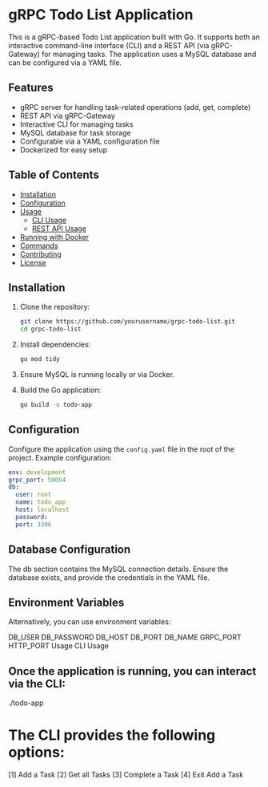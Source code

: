 # gRPC Todo List Application

This is a gRPC-based Todo List application built with Go. It supports both an interactive command-line interface (CLI) and a REST API (via gRPC-Gateway) for managing tasks. The application uses a MySQL database and can be configured via a YAML file.

## Features

- gRPC server for handling task-related operations (add, get, complete)
- REST API via gRPC-Gateway
- Interactive CLI for managing tasks
- MySQL database for task storage
- Configurable via a YAML configuration file
- Dockerized for easy setup

## Table of Contents

- [Installation](#installation)
- [Configuration](#configuration)
- [Usage](#usage)
  - [CLI Usage](#cli-usage)
  - [REST API Usage](#rest-api-usage)
- [Running with Docker](#running-with-docker)
- [Commands](#commands)
- [Contributing](#contributing)
- [License](#license)

## Installation

1. Clone the repository:

    ```bash
    git clone https://github.com/yourusername/grpc-todo-list.git
    cd grpc-todo-list
    ```

2. Install dependencies:

    ```bash
    go mod tidy
    ```

3. Ensure MySQL is running locally or via Docker.

4. Build the Go application:

    ```bash
    go build -o todo-app
    ```

## Configuration

Configure the application using the `config.yaml` file in the root of the project. Example configuration:

```yaml
env: development
grpc_port: 50054
db:
  user: root
  name: todo_app
  host: localhost
  password:
  port: 3306
```

## Database Configuration
The db section contains the MySQL connection details. Ensure the database exists, and provide the credentials in the YAML file.

## Environment Variables
Alternatively, you can use environment variables:

DB_USER
DB_PASSWORD
DB_HOST
DB_PORT
DB_NAME
GRPC_PORT
HTTP_PORT
Usage
CLI Usage

## Once the application is running, you can interact via the CLI:
./todo-app

# The CLI provides the following options:

[1] Add a Task
[2] Get all Tasks
[3] Complete a Task
[4] Exit
Add a Task
